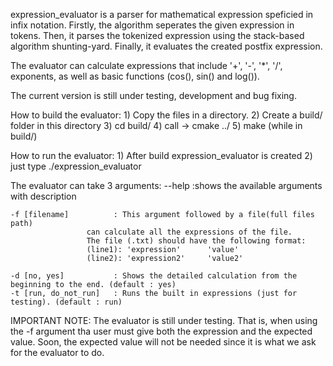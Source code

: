expression_evaluator is a parser for mathematical expression speficied in infix notation.
Firstly, the algorithm seperates the given expression in tokens.
Then, it parses the tokenized expression using the stack-based algorithm shunting-yard.
Finally, it evaluates the created postfix expression.

The evaluator can calculate expressions that include '+', '-', '*', '/', exponents, as well as
basic functions (cos(), sin() and log()).

The current version is still under testing, development and bug fixing.


How to build the evaluator:
	1) Copy the files in a directory.
	2) Create a build/ folder in this directory
	3) cd build/
	4) call -> cmake ../
	5) make (while in build/)

How to run the evaluator:
	1) After build expression_evaluator is created
	2) just type ./expression_evaluator

The evaluator can take 3 arguments:
	--help                 :shows the available arguments with description

	-f [filename]          : This argument followed by a file(full files path) 
			         can calculate all the expressions of the file.
			         The file (.txt) should have the following format:
			         (line1): 'expression'		'value'
			         (line2): 'expression2'		'value2'

	-d [no, yes]           : Shows the detailed calculation from the beginning to the end. (default : yes)
	-t [run, do_not_run]   : Runs the built in expressions (just for testing). (default : run)


IMPORTANT NOTE: The evaluator is still under testing.
That is, when using the -f argument tha user must give both the expression and the expected value.
Soon, the expected value will not be needed since it is what we ask for the evaluator to do.
